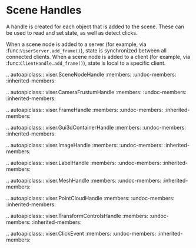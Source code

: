 # Scene Handles

A handle is created for each object that is added to the scene. These can be
used to read and set state, as well as detect clicks.

When a scene node is added to a server (for example, via
:func:`ViserServer.add_frame()`), state is synchronized between all connected
clients. When a scene node is added to a client (for example, via
:func:`ClientHandle.add_frame()`), state is local to a specific client.

<!-- prettier-ignore-start -->

.. autoapiclass:: viser.SceneNodeHandle
   :members:
   :undoc-members:
   :inherited-members:

.. autoapiclass:: viser.CameraFrustumHandle
   :members:
   :undoc-members:
   :inherited-members:

.. autoapiclass:: viser.FrameHandle
   :members:
   :undoc-members:
   :inherited-members:

.. autoapiclass:: viser.Gui3dContainerHandle
   :members:
   :undoc-members:
   :inherited-members:

.. autoapiclass:: viser.ImageHandle
   :members:
   :undoc-members:
   :inherited-members:

.. autoapiclass:: viser.LabelHandle
   :members:
   :undoc-members:
   :inherited-members:

.. autoapiclass:: viser.MeshHandle
   :members:
   :undoc-members:
   :inherited-members:

.. autoapiclass:: viser.PointCloudHandle
   :members:
   :undoc-members:
   :inherited-members:

.. autoapiclass:: viser.TransformControlsHandle
   :members:
   :undoc-members:
   :inherited-members:

.. autoapiclass:: viser.ClickEvent
   :members:
   :undoc-members:
   :inherited-members:

<!-- prettier-ignore-end -->
